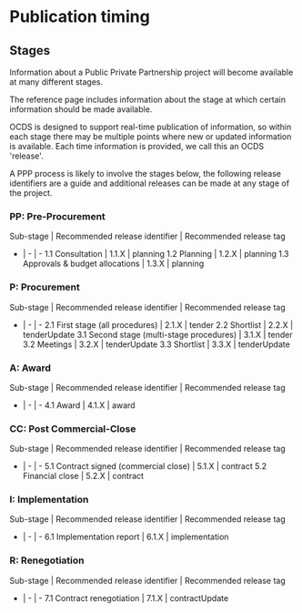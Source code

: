 # Publication timing

## Stages

Information about a Public Private Partnership project will become available at many different stages.

The reference page includes information about the stage at which certain information should be made available.

OCDS is designed to support real-time publication of information, so within each stage there may be multiple points where new or updated information is available. Each time information is provided, we call this an OCDS 'release'.

A PPP process is likely to involve the stages below, the following release identifiers are a guide and additional releases can be made at any stage of the project.

### PP: Pre-Procurement

Sub-stage | Recommended release identifier | Recommended release tag
- | - | -
1.1 Consultation | 1.1.X | planning
1.2 Planning | 1.2.X | planning
1.3 Approvals & budget allocations | 1.3.X | planning

### P: Procurement

Sub-stage | Recommended release identifier | Recommended release tag
- | - | -
2.1 First stage (all procedures) | 2.1.X | tender
2.2 Shortlist | 2.2.X | tenderUpdate
3.1 Second stage (multi-stage procedures) | 3.1.X | tender
3.2 Meetings | 3.2.X | tenderUpdate
3.3 Shortlist | 3.3.X | tenderUpdate

### A: Award

Sub-stage | Recommended release identifier | Recommended release tag
- | - | -
4.1 Award | 4.1.X | award

### CC: Post Commercial-Close

Sub-stage | Recommended release identifier | Recommended release tag
- | - | -
5.1 Contract signed (commercial close) | 5.1.X | contract
5.2 Financial close | 5.2.X | contract

### I: Implementation

Sub-stage | Recommended release identifier | Recommended release tag
- | - | -
6.1 Implementation report | 6.1.X | implementation

### R: Renegotiation

Sub-stage | Recommended release identifier | Recommended release tag
- | - | -
7.1 Contract renegotiation | 7.1.X | contractUpdate
